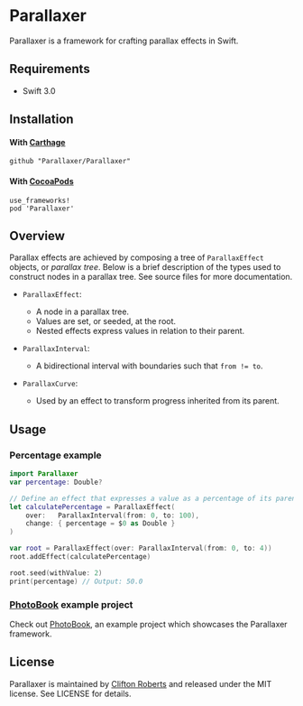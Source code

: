 # Parallaxer

Parallaxer is a framework for crafting parallax effects in Swift.

## Requirements
- Swift 3.0

## Installation

#### With [Carthage](https://github.com/Carthage/Carthage)

```
github "Parallaxer/Parallaxer"
```

#### With [CocoaPods](https://github.com/CocoaPods/CocoaPods)

```
use_frameworks!
pod 'Parallaxer'
```

## Overview

Parallax effects are achieved by composing a tree of `ParallaxEffect` objects,
or *parallax tree*. Below is a brief description of the types used to construct
nodes in a parallax tree. See source files for more documentation.

- `ParallaxEffect`:
    - A node in a parallax tree. 
    - Values are set, or seeded, at the root.
    - Nested effects express values in relation to their parent.

- `ParallaxInterval`:
    - A bidirectional interval with boundaries such that `from != to`.

- `ParallaxCurve`:
    - Used by an effect to transform progress inherited from its parent.

## Usage

### Percentage example

```swift
import Parallaxer
var percentage: Double?

// Define an effect that expresses a value as a percentage of its parent interval.
let calculatePercentage = ParallaxEffect(
    over:   ParallaxInterval(from: 0, to: 100),
    change: { percentage = $0 as Double }
)

var root = ParallaxEffect(over: ParallaxInterval(from: 0, to: 4))
root.addEffect(calculatePercentage)

root.seed(withValue: 2)
print(percentage) // Output: 50.0
```

### [PhotoBook](https://github.com/Parallaxer/PhotoBook) example project

Check out [PhotoBook](https://github.com/Parallaxer/PhotoBook), an example project which showcases
the Parallaxer framework.

## License

Parallaxer is maintained by [Clifton Roberts](mailto:clifton.roberts@me.com) and released
under the MIT license. See LICENSE for details.
